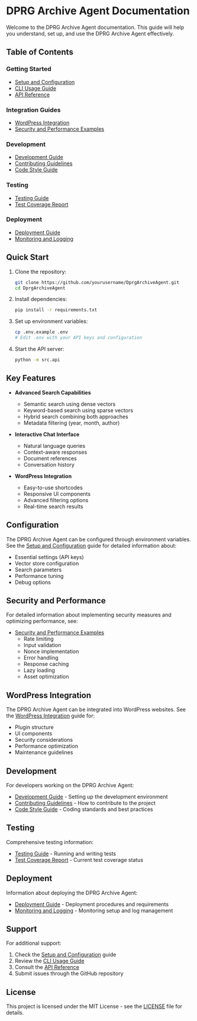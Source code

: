 # DPRG Archive Agent Documentation

Welcome to the DPRG Archive Agent documentation. This guide will help you understand, set up, and use the DPRG Archive Agent effectively.

## Table of Contents

### Getting Started
- [Setup and Configuration](setup_and_configuration.md)
- [CLI Usage Guide](cli_usage.md)
- [API Reference](api_reference.md)

### Integration Guides
- [WordPress Integration](wordpress_integration.md)
- [Security and Performance Examples](security_and_performance_examples.md)

### Development
- [Development Guide](development_guide.md)
- [Contributing Guidelines](contributing.md)
- [Code Style Guide](code_style_guide.md)

### Testing
- [Testing Guide](testing_guide.md)
- [Test Coverage Report](test_coverage.md)

### Deployment
- [Deployment Guide](deployment_guide.md)
- [Monitoring and Logging](monitoring.md)

## Quick Start

1. Clone the repository:
   ```bash
   git clone https://github.com/yourusername/DprgArchiveAgent.git
   cd DprgArchiveAgent
   ```

2. Install dependencies:
   ```bash
   pip install -r requirements.txt
   ```

3. Set up environment variables:
   ```bash
   cp .env.example .env
   # Edit .env with your API keys and configuration
   ```

4. Start the API server:
   ```bash
   python -m src.api
   ```

## Key Features

- **Advanced Search Capabilities**
  - Semantic search using dense vectors
  - Keyword-based search using sparse vectors
  - Hybrid search combining both approaches
  - Metadata filtering (year, month, author)

- **Interactive Chat Interface**
  - Natural language queries
  - Context-aware responses
  - Document references
  - Conversation history

- **WordPress Integration**
  - Easy-to-use shortcodes
  - Responsive UI components
  - Advanced filtering options
  - Real-time search results

## Configuration

The DPRG Archive Agent can be configured through environment variables. See the [Setup and Configuration](setup_and_configuration.md) guide for detailed information about:

- Essential settings (API keys)
- Vector store configuration
- Search parameters
- Performance tuning
- Debug options

## Security and Performance

For detailed information about implementing security measures and optimizing performance, see:

- [Security and Performance Examples](security_and_performance_examples.md)
  - Rate limiting
  - Input validation
  - Nonce implementation
  - Error handling
  - Response caching
  - Lazy loading
  - Asset optimization

## WordPress Integration

The DPRG Archive Agent can be integrated into WordPress websites. See the [WordPress Integration](wordpress_integration.md) guide for:

- Plugin structure
- UI components
- Security considerations
- Performance optimization
- Maintenance guidelines

## Development

For developers working on the DPRG Archive Agent:

- [Development Guide](development_guide.md) - Setting up the development environment
- [Contributing Guidelines](contributing.md) - How to contribute to the project
- [Code Style Guide](code_style_guide.md) - Coding standards and best practices

## Testing

Comprehensive testing information:

- [Testing Guide](testing_guide.md) - Running and writing tests
- [Test Coverage Report](test_coverage.md) - Current test coverage status

## Deployment

Information about deploying the DPRG Archive Agent:

- [Deployment Guide](deployment_guide.md) - Deployment procedures and requirements
- [Monitoring and Logging](monitoring.md) - Monitoring setup and log management

## Support

For additional support:

1. Check the [Setup and Configuration](setup_and_configuration.md) guide
2. Review the [CLI Usage Guide](cli_usage.md)
3. Consult the [API Reference](api_reference.md)
4. Submit issues through the GitHub repository

## License

This project is licensed under the MIT License - see the [LICENSE](LICENSE) file for details. 